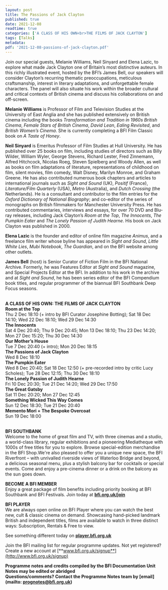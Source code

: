 ```yaml
---
layout: post
title: The Passions of Jack Clayton
published: true
date: 2021-12-08
readtime: true
categories: ['A CLASS OF HIS OWN<br>THE FILMS OF JACK CLAYTON']
tags: [Talks]
metadata: 
pdf: '2021-12-08-passions-of-jack-clayton.pdf'
---
```


Join our special guests, Melanie Williams, Neil Sinyard and Elena Lazic, to explore what made Jack Clayton one of Britain’s most distinctive auteurs. In this richly illustrated event, hosted by the BFI’s James Bell, our speakers will consider Clayton’s recurring thematic preoccupations, meticulous craftsmanship, interest in literary adaptations, and unforgettable female characters. The panel will also situate his work within the broader cultural and critical contexts of British cinema and discuss his collaborations on and off-screen.

**Melanie Williams** is Professor of Film and Television Studies at the University of East Anglia and she has published extensively on British cinema including the books _Transformation and Tradition in 1960s British Cinema_, _Female Stars of British Cinema_, _David Lean_, _Ealing Revisited_, and _British Women’s Cinema_. She is currently completing a BFI Film Classic book on _A Taste of Honey_.

**Neil Sinyard** is Emeritus Professor of Film Studies at Hull University. He has published over 25 books on film, including studies of directors such as Billy Wilder, William Wyler, George Stevens, Richard Lester, Fred Zinnemann, Alfred Hitchcock, Nicolas Roeg, Steven Spielberg and Woody Allen, as well as books on film adaptations of literature, representations of childhood on film, silent movies, film comedy, Walt Disney, Marilyn Monroe, and Graham Greene. He has also contributed numerous book chapters and articles to international journals such as _Sight and Sound_ (UK), _Positif_ (France), _Literature/Film Quarterly_ (USA), _Metro_ (Australia), and _Dutch Crossing_ (the Netherlands). He is a consultant and contributor to the film entries for the _Oxford Dictionary of National Biography_; and co-editor of the series of monographs on British filmmakers for Manchester University Press. He has contributed commentaries, interviews and essays, for over 70 DVD and Blu-ray releases, including Jack Clayton’s _Room at the Top_, _The Innocents_, _The Pumpkin Eater_ and _The Lonely Passion of Judith Hearne_. His book on Jack Clayton was published in 2000.

**Elena Lazic** is the founder and editor of online film magazine _Animus_, and a freelance film writer whose byline has appeared in _Sight and Sound_, _Little White Lies_, _Mubi Notebook_, _The Guardian_, and on the BFI website among other outlets.

**James Bell** (host) is Senior Curator of Fiction Film in the BFI National Archive. Formerly, he was Features Editor at _Sight and Sound_ magazine, and Special Projects Editor at the BFI. In addition to his work in the archive and at _Sight and Sound_, he has been series editor of the BFI Compendium book titles, and regular programmer of the biannual BFI Southbank Deep Focus seasons.<br>
<br>


**A CLASS OF HIS OWN: THE FILMS OF JACK CLAYTON**<br>
**Room at the Top**<br>
Thu 2 Dec 18:10 (+ intro by BFI Curator Josephine Botting); Sat 18 Dec 14:10; Wed 22 Dec 18:10; Wed 29 Dec 14:30<br>
**The Innocents**<br>
Sat 4 Dec 20:40; Thu 9 Dec 20:45; Mon 13 Dec 18:10; Thu 23 Dec 14:20; Mon 27 Dec 15:20; Thu 30 Dec 14:30<br>
**Our Mother’s House**<br>
Tue 7 Dec 20:40 (+ intro); Mon 20 Dec 18:15<br>
**The Passions of Jack Clayton**<br>
Wed 8 Dec 18:10<br>
**The Pumpkin Eater**<br>
Wed 8 Dec 20:40; Sat 18 Dec 12:50 (+ pre-recorded intro by critic Lucy Scholes); Tue 28 Dec 12:15; Thu 30 Dec 18:10<br>
**The Lonely Passion of Judith Hearne**<br>
Fri 10 Dec 20:30; Tue 21 Dec 14:20; Wed 29 Dec 17:50<br>
**The Great Gatsby**<br>
Sat 11 Dec 20:20; Mon 27 Dec 12:45<br>
**Something Wicked This Way Comes**<br>
Sun 12 Dec 18:30; Tue 21 Dec 20:40<br>
**Memento Mori + The Bespoke Overcoat**<br>
Sun 19 Dec 18:00<br>
<br>

**BFI SOUTHBANK**  
Welcome to the home of great film and TV, with three cinemas and a studio, a world-class library, regular exhibitions and a pioneering Mediatheque with 1000s of free titles for you to explore. Browse special-edition merchandise in the BFI Shop.We&#39;re also pleased to offer you a unique new space, the BFI Riverfront – with unrivalled riverside views of Waterloo Bridge and beyond, a delicious seasonal menu, plus a stylish balcony bar for cocktails or special events. Come and enjoy a pre-cinema dinner or a drink on the balcony as the sun goes down.  

**BECOME A BFI MEMBER**  
Enjoy a great package of film benefits including priority booking at BFI Southbank and BFI Festivals. Join today at [**bfi.org.uk/join**](http://www.bfi.org.uk/join)  

**BFI PLAYER**  
 We are always open online on BFI Player where you can watch the best new, cult &amp; classic cinema on demand. Showcasing hand-picked landmark British and independent titles, films are available to watch in three distinct ways: Subscription, Rentals &amp; Free to view.  

See something different today on [**player.bfi.org.uk**](https://player.bfi.org.uk)  

Join the BFI mailing list for regular programme updates. Not yet registered? Create a new account at [**www.bfi.org.uk/signup**](http://www.bfi.org.uk/signup)

**Programme notes and credits compiled by the BFI Documentation Unit  
Notes may be edited or abridged  
Questions/comments? Contact the Programme Notes team by [email](mailto: prognotes@bfi.org.uk)**
